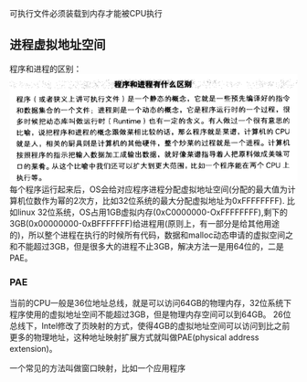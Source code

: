 可执行文件必须装载到内存才能被CPU执行
## 进程虚拟地址空间
程序和进程的区别：
![程序与进程区别](./assets/6_1.png)
每个程序运行起来后，OS会给对应程序进程分配虚拟地址空间(分配的最大值为计算机位数作为幂的2次方，比如32位系统的最大分配虚拟地址为0xFFFFFFFF).
比如linux 32位系统，OS占用1GB虚拟内存(0xC0000000-OxFFFFFFFF),剩下的3GB(0x00000000-0xBFFFFFFF)给进程用(原则上，有一部分是给其他用途的)，所以整个进程在执行的时候所有代码，数据和malloc动态申请的虚拟空间之和不能超过3GB，但是很多大的进程不止3GB，解决方法一是用64位的，二是PAE。

### PAE 
当前的CPU一般是36位地址总线，就是可以访问64GB的物理内存，32位系统下程序使用的虚拟地址空间不能超过3GB，但是物理内存空间可以到64GB。
26位总线下，Intel修改了页映射的方式，使得4GB的虚拟地址空间可以访问到比之前更多的物理地址，这种地址映射扩展方式就叫做PAE(physical address extension)。

一个常见的方法叫做窗口映射，比如一个应用程序